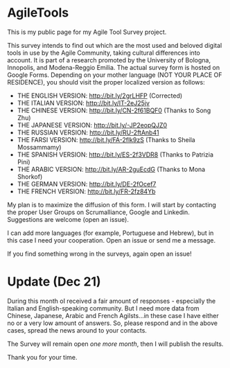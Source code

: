# AgileTools

This is my public page for my Agile Tool Survey project.

This survey intends to find out which are the most used and beloved digital tools in use by the Agile Community, taking cultural differences into account. It is part of a research promoted by the University of Bologna, Innopolis, and Modena-Reggio Emilia. 
The actual survey form is hosted on Google Forms. Depending on your mother language (NOT YOUR PLACE OF RESIDENCE), you should visit the proper localized version as follows: 

* THE ENGLISH VERSION: http://bit.ly/2grLHFP (Corrected)
* THE ITALIAN VERSION: http://bit.ly/IT-2eJ25jv
* THE CHINESE VERSION: http://bit.ly/CN-2f61BQF0 (Thanks to Song Zhu)
* THE JAPANESE VERSION: http://bit.ly/-JP2eopQJZ0
* THE RUSSIAN VERSION: http://bit.ly/RU-2ftAnb41
* THE FARSI VERSION: http://bit.ly/FA-2flk9zS (Thanks to Sheila Mossammamy)
* THE SPANISH VERSION: http://bit.ly/ES-2f3VDR8 (Thanks to Patrizia Pini)
* THE ARABIC VERSION: http://bit.ly/AR-2guEcdG (Thanks to Mona Shorkof)
* THE GERMAN VERSION: http://bit.ly/DE-2fOcef7
* THE FRENCH VERSION: http://bit.ly/FR-2fz84Yb

My plan is to maximize the diffusion of this form. I will start by contacting the proper User Groups on Scrumalliance, Google and Linkedin. Suggestions are welcome (open an issue). 

I can add more languages (for example, Portuguese and Hebrew), but in this case I need your cooperation. Open an issue or send me a message.  

If you find something wrong in the surveys, again open an issue!

# Update (Dec 21)

During this month oI received a fair amount of responses - especially the Italian and English-speaking community. But I need more data from Chinese, Japanese, Arabic and French Agilsts...in these case I have either no or a very low amount of answers. So, please respond and in the above cases,  spread the news around to your contacts. 

The Survey will remain open *one more month*, then I will publish the results. 

Thank you for your time. 
